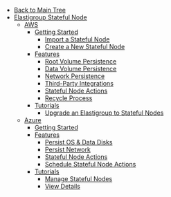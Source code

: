 <!-- Table of Contents -->

- <a href="/" class="sidebar-home"><i data-feather="arrow-left" class="sidebar-back-icon"></i>Back to Main Tree</a>
- [Elastigroup Stateful Node](managed-instance/)
  - [AWS](managed-instance/features/stateful-managed-instances)
    - [Getting Started](managed-instance/getting-started/)
      - [Import a Stateful Node](managed-instance/getting-started/join-an-existing-managed-instance)
      - [Create a New Stateful Node](managed-instance/getting-started/create-a-new-managed-instance)
    - [Features](managed-instance/features/)
      - [Root Volume Persistence](managed-instance/features/root-volume-persistence)
      - [Data Volume Persistence](managed-instance/features/data-volume-persistence)
      - [Network Persistence](managed-instance/features/network-persistence)
      - [Third-Party Integrations](managed-instance/features/third-party-integrations)
      - [Stateful Node Actions](managed-instance/features/managed-instance-actions)
      - [Recycle Process](managed-instance/features/replacement-process)
    - [Tutorials](managed-instance/tutorials/)
      - [Upgrade an Elastigroup to Stateful Nodes](managed-instance/tutorials/upgrade-an-existing-elastigroup-to-managed-instance)
  - [Azure](managed-instance/azure/)
    - [Getting Started](elastigroup/tutorials-azure/use-stateful-nodes/import-a-stateful-vm)
    - [Features]()
      - [Persist OS & Data Disks](elastigroup/features-azure/stateful-nodes/persist-os-data-disks)
      - [Persist Network](elastigroup/features-azure/stateful-nodes/persist-network)
      - [Stateful Node Actions](elastigroup/features-azure/stateful-nodes/actions)
      - [Schedule Stateful Node Actions](elastigroup/features-azure/stateful-nodes/schedule)
    - [Tutorials](elastigroup/tutorials-azure/use-stateful-nodes/)
      - [Manage Stateful Nodes](elastigroup/tutorials-azure/use-stateful-nodes/manage)
      - [View Details](elastigroup/tutorials-azure/use-stateful-nodes/view-details)
